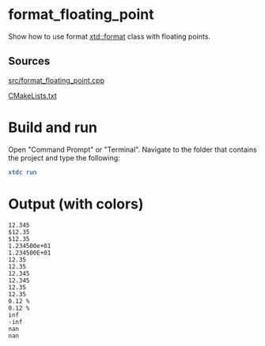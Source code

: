 # format_floating_point

Show how to use format [xtd::format](https://codedocs.xyz/gammasoft71/xtd/_format_page.html) class with floating points.

## Sources

[src/format_floating_point.cpp](src/format_floating_point.cpp)

[CMakeLists.txt](CMakeLists.txt)

# Build and run

Open "Command Prompt" or "Terminal". Navigate to the folder that contains the project and type the following:

```cmake
xtdc run
```

# Output (with colors)

```
12.345
$12.35
$12.35
1.234500e+01
1.234500E+01
12.35
12.35
12.345
12.345
12.35
12.35
0.12 %
0.12 %
inf
-inf
nan
nan
```

